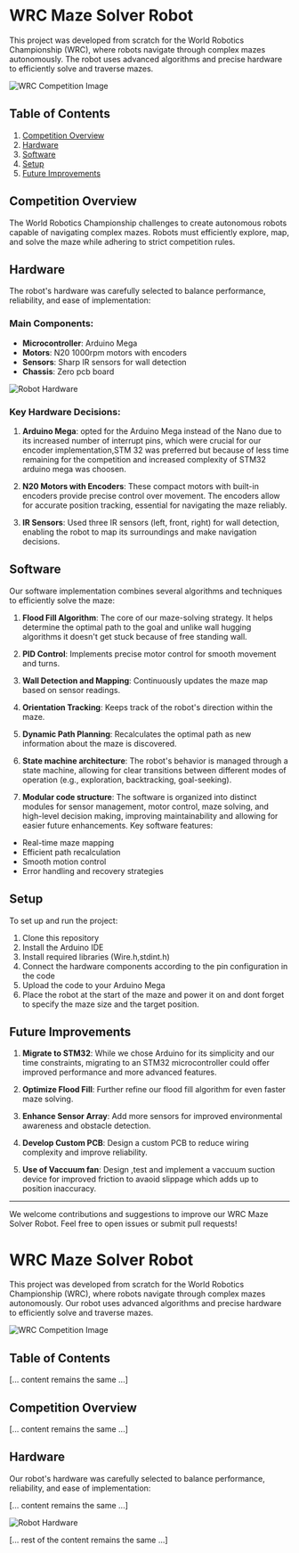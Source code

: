 # WRC Maze Solver Robot

This project was developed from scratch for the World Robotics Championship (WRC), where robots navigate through complex mazes autonomously. The robot uses advanced algorithms and precise hardware to efficiently solve and traverse mazes.

![WRC Competition Image](./images/Robot%20in%20maze.jpeg)

## Table of Contents
1. [Competition Overview](#competition-overview)
2. [Hardware](#hardware)
3. [Software](#software)
4. [Setup](#setup)
5. [Future Improvements](#future-improvements)

## Competition Overview

The World Robotics Championship challenges to create autonomous robots capable of navigating complex mazes. Robots must efficiently explore, map, and solve the maze while adhering to strict competition rules.

## Hardware

The robot's hardware was carefully selected to balance performance, reliability, and ease of implementation:

### Main Components:
- **Microcontroller**: Arduino Mega
- **Motors**: N20 1000rpm motors with encoders
- **Sensors**: Sharp IR sensors for wall detection
- **Chassis**: Zero pcb board

![Robot Hardware](./images/Maze%20Solver.jpeg)

### Key Hardware Decisions:

1. **Arduino Mega**: opted for the Arduino Mega instead of the Nano due to its increased number of interrupt pins, which were crucial for our encoder implementation,STM 32 was preferred but because of less time remaining for the competition and increased complexity of STM32 arduino mega was choosen.

2. **N20 Motors with Encoders**: These compact motors with built-in encoders provide precise control over movement. The encoders allow for accurate position tracking, essential for navigating the maze reliably.

3. **IR Sensors**: Used three IR sensors (left, front, right) for wall detection, enabling the robot to map its surroundings and make navigation decisions.

## Software

Our software implementation combines several algorithms and techniques to efficiently solve the maze:

1. **Flood Fill Algorithm**: The core of our maze-solving strategy. It helps determine the optimal path to the goal and unlike wall hugging algorithms it doesn't get stuck because of free standing wall.

2. **PID Control**: Implements precise motor control for smooth movement and turns.

3. **Wall Detection and Mapping**: Continuously updates the maze map based on sensor readings.

4. **Orientation Tracking**: Keeps track of the robot's direction within the maze.

5. **Dynamic Path Planning**: Recalculates the optimal path as new information about the maze is discovered.

6. **State machine architecture**: The robot's behavior is managed through a state machine, allowing for clear transitions between different modes of operation (e.g., exploration, backtracking, goal-seeking).

7. **Modular code structure**: The software is organized into distinct modules for sensor management, motor control, maze solving, and high-level decision making, improving maintainability and allowing for easier future enhancements.
Key software features:

- Real-time maze mapping
- Efficient path recalculation
- Smooth motion control
- Error handling and recovery strategies

## Setup

To set up and run the project:

1. Clone this repository
2. Install the Arduino IDE
3. Install required libraries (Wire.h,stdint.h)
4. Connect the hardware components according to the pin configuration in the code
5. Upload the code to your Arduino Mega
6. Place the robot at the start of the maze and power it on and dont forget to specify the maze size and the target position.

## Future Improvements

1. **Migrate to STM32**: While we chose Arduino for its simplicity and our time constraints, migrating to an STM32 microcontroller could offer improved performance and more advanced features.

2. **Optimize Flood Fill**: Further refine our flood fill algorithm for even faster maze solving.

3. **Enhance Sensor Array**: Add more sensors for improved environmental awareness and obstacle detection.

3. **Develop Custom PCB**: Design a custom PCB to reduce wiring complexity and improve reliability.

4. **Use of Vaccuum fan**: Design ,test and implement a vaccuum suction device for improved friction to avaoid slippage which adds up to position inaccuracy.

---

We welcome contributions and suggestions to improve our WRC Maze Solver Robot. Feel free to open issues or submit pull requests!































# WRC Maze Solver Robot

This project was developed from scratch for the World Robotics Championship (WRC), where robots navigate through complex mazes autonomously. Our robot uses advanced algorithms and precise hardware to efficiently solve and traverse mazes.

![WRC Competition Image](./images/wrc-competition-image.jpg)

## Table of Contents
[... content remains the same ...]

## Competition Overview

[... content remains the same ...]

## Hardware

Our robot's hardware was carefully selected to balance performance, reliability, and ease of implementation:

[... content remains the same ...]

![Robot Hardware](./images/robot-hardware-image.jpg)

[... rest of the content remains the same ...]
